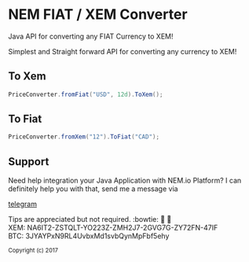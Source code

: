 # NEM FIAT / XEM Converter

Java API for converting any FIAT Currency to XEM!

Simplest and Straight forward API for converting any currency to XEM!

<h2>To Xem</h2>

```java
PriceConverter.fromFiat("USD", 12d).ToXem();
```

<h2>To Fiat</h2>

```java
PriceConverter.fromXem("12").ToFiat("CAD");
```

<h2>Support</h2>
Need help integration your Java Application with NEM.io Platform? I can definitely help you with that, send me a message via 

[telegram](https://web.telegram.org/#/im?p=@brambear)

Tips are appreciated but not required. :bowtie: :muscle: :metal:  
XEM: NA6IT2-ZSTQLT-YO223Z-ZMH2J7-2GVG7G-ZY72FN-47IF  
BTC: 3JYAYPxN9RL4UvbxMd1svbQynMpFbf5ehy 

<sub>Copyright (c) 2017</sub>
